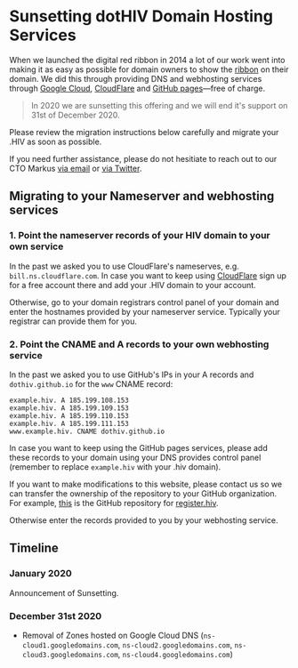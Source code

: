 # Sunsetting dotHIV Domain Hosting Services

When we launched the digital red ribbon in 2014 a lot of our work went into making it as easy as possible for domain owners to show the [ribbon](https://github.com/dothiv/ribbon) on their domain. We did this through providing DNS and webhosting services through [Google Cloud](https://cloud.google.com/), [CloudFlare](https://www.cloudflare.com/) and [GitHub pages](https://pages.github.com/)—free of charge.

> In 2020 we are sunsetting this offering and we will end it's support on 31st of December 2020. 

Please review the migration instructions below carefully and migrate your .HIV as soon as possible.

If you need further assistance, please do not hesitiate to reach out to our CTO Markus [via email](mailto:m@tld.hiv) or [via Twitter](https://twitter.com/coderbyheart).

## Migrating to your Nameserver and webhosting services

### 1. Point the nameserver records of your HIV domain to your own service

In the past we asked you to use CloudFlare's nameserves, e.g. `bill.ns.cloudflare.com`. In case you want to keep using [CloudFlare](https://www.cloudflare.com/) sign up for a free account there and add your .HIV domain to your account.

Otherwise, go to your domain registrars control panel of your domain and enter the hostnames provided by your nameserver service. Typically your registrar can provide them for you.

### 2.  Point the CNAME and A records to your own webhosting service

In the past we asked you to use GitHub's IPs in your A records and `dothiv.github.io` for the `www` CNAME record:
```
example.hiv. A 185.199.108.153  
example.hiv. A 185.199.109.153  
example.hiv. A 185.199.110.153  
example.hiv. A 185.199.111.153  
www.example.hiv. CNAME dothiv.github.io
```

In case you want to keep using the GitHub pages services, please add these records to your domain using your DNS provides control panel (remember to replace `example.hiv` with your .hiv domain).

If you want to make modifications to this website, please contact us so we can transfer the ownership of the repository to your GitHub organization. For example, [this](https://github.com/dothiv/register.hiv) is the GitHub repository for [register.hiv](https://register.hiv/).

Otherwise enter the records provided to you by your webhosting service.

## Timeline

### January 2020

Announcement of Sunsetting.

### December 31st 2020

- Removal of Zones hosted on Google Cloud DNS (`ns-cloud1.googledomains.com`, `ns-cloud2.googledomains.com`, `ns-cloud3.googledomains.com`, `ns-cloud4.googledomains.com`)

<!--stackedit_data:
eyJoaXN0b3J5IjpbLTk5Mjg1Nzk5NCwyMzg5MDE2NTAsMTMwNT
A0NDkwNV19
-->